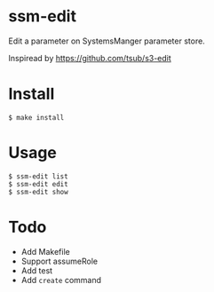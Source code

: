 # ssm-edit

Edit a parameter  on SystemsManger parameter store.

Inspiread by https://github.com/tsub/s3-edit

# Install

```
$ make install
```

# Usage

```
$ ssm-edit list
$ ssm-edit edit
$ ssm-edit show
```


# Todo
- Add Makefile
- Support assumeRole
- Add test
- Add `create` command
